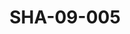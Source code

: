 ---
pid: SHA-09-005
title: SHA-09-005
language: ar
original_label: 
rights: شرحبيل احمد
location_of_original: شرحبيل احمد
photographer_or_studio: 
scanned_from: photograph 7.3 by 10.5
_date: '1964'
location: جنوب السودان
description: فرقة شرحبيل احمد واخرون
additional_notes: 
permission_display: 'yes'
on_server: 'no'
on_website: 'no'
permalink: /photopages/ar/SHA-09-005.html
layout: photo-page
---